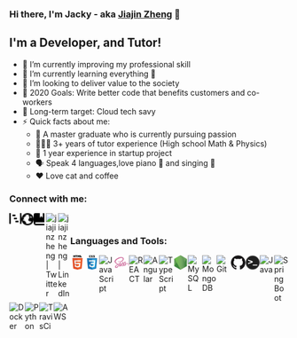 ### Hi there, I'm Jacky - aka [Jiajin Zheng][website] 👋

## I'm a Developer, and Tutor!
- 🔭 I’m currently improving my professional skill
- 🌱 I’m currently learning everything 🤣
- 👯 I’m looking to deliver value to the society
- 🥅 2020 Goals: Write better code that benefits customers and co-workers
- 🎯 Long-term target: Cloud tech savy
- ⚡ Quick facts about me: 
  - 🐣 A master graduate who is currently pursuing passion
  - 👨🏻‍🏫 3+ years of tutor experience (High school Math & Physics)
  - 🧳 1 year experience in startup project
  - 🗣 Speak 4 languages,love piano 🎹 and singing 🎤
  - ❤️ Love cat and coffee
  
### Connect with me:
[<img align="left" alt="gaget.jiajinzheng.com | Gaget" width="22px" src="https://raw.githubusercontent.com/iconic/open-iconic/master/svg/project.svg" />][gaget]
[<img align="left" alt="jiajinzheng.com | Personal website" width="22px" src="https://raw.githubusercontent.com/iconic/open-iconic/master/svg/globe.svg" />][website]
[<img align="left" alt="blog.jiajinzheng.com | Blog" width="22px" src="https://raw.githubusercontent.com/iconic/open-iconic/master/svg/book.svg" />][blog]

[<img align="left" alt="jiajinzheng | Twitter" width="22px" src="https://cdn.jsdelivr.net/npm/simple-icons@v3/icons/twitter.svg" />][twitter]
[<img align="left" alt="jiajinzheng | LinkedIn" width="22px" src="https://cdn.jsdelivr.net/npm/simple-icons@v3/icons/linkedin.svg" />][linkedin]



<br />

### Languages and Tools:

<img align="left" alt="HTML5" width="26px" src="https://raw.githubusercontent.com/github/explore/80688e429a7d4ef2fca1e82350fe8e3517d3494d/topics/html/html.png" />
<img align="left" alt="CSS3" width="26px" src="https://raw.githubusercontent.com/github/explore/80688e429a7d4ef2fca1e82350fe8e3517d3494d/topics/css/css.png" />
<img align="left" alt="JavaScript" width="28px" src="https://d1yjjnpx0p53s8.cloudfront.net/styles/logo-thumbnail/s3/082014/js1_0.png?itok=9fCD5b30" />
<img align="left" alt="Sass" width="26px" src="https://raw.githubusercontent.com/github/explore/80688e429a7d4ef2fca1e82350fe8e3517d3494d/topics/sass/sass.png" />
<img align="left" alt="REACT" width="26px" src="https://cdn.auth0.com/blog/react-js/react.png" />
<img align="left" alt="Angular" width="28px" src="https://upload.wikimedia.org/wikipedia/commons/thumb/c/cf/Angular_full_color_logo.svg/250px-Angular_full_color_logo.svg.png" />

<img align="left" alt="TypeScript" width="26px" src="https://upload.wikimedia.org/wikipedia/commons/thumb/4/4c/Typescript_logo_2020.svg/1024px-Typescript_logo_2020.svg.png" />

<img align="left" alt="Node.js" width="26px" src="https://raw.githubusercontent.com/github/explore/80688e429a7d4ef2fca1e82350fe8e3517d3494d/topics/nodejs/nodejs.png" />
<img align="left" alt="MySQL" width="26px" src="https://encrypted-tbn0.gstatic.com/images?q=tbn%3AANd9GcR4IH8qolXfzYfe-T5RDfVoDo9QbfNMUk1T2Q&usqp=CAU" />
<img align="left" alt="MongoDB" width="26px" src="https://encrypted-tbn0.gstatic.com/images?q=tbn%3AANd9GcQTIVWXqfXCp4a2GzVEJF-1mFitkeyF_NGmrA&usqp=CAU" />
<img align="left" alt="Git" width="26px" src="https://upload.wikimedia.org/wikipedia/commons/thumb/3/3f/Git_icon.svg/768px-Git_icon.svg.png" />

<img align="left" alt="GitHub" width="26px" src="https://raw.githubusercontent.com/github/explore/78df643247d429f6cc873026c0622819ad797942/topics/github/github.png" />
<img align="left" alt="CLI" width="26px" src="https://raw.githubusercontent.com/github/explore/80688e429a7d4ef2fca1e82350fe8e3517d3494d/topics/terminal/terminal.png" />

<img align="left" alt="Java" width="26px" src="https://www.probytes.net/wp-content/uploads/2019/07/java-logo-vector-768x768.png" />

<img align="left" alt="SpringBoot" width="25px" src="https://dzone.com/storage/temp/12434118-spring-boot-logo.png" />

<img align="left" alt="Docker" width="28px" src="https://www.docker.com/sites/default/files/d8/styles/role_icon/public/2019-07/Moby-logo.png?itok=sYH_JEaJ" />
<img align="left" alt="Python" width="26px" src="https://www.kindpng.com/picc/m/159-1595848_python-logo-png-transparent-background-python-logo-png.png" />
<img align="left" alt="TravisCi" width="26px" src="https://a.slack-edge.com/80588/img/services/travis_512.png" />

<img align="left" alt="AWS" width="30px" src="https://upload.wikimedia.org/wikipedia/commons/thumb/5/5c/AWS_Simple_Icons_AWS_Cloud.svg/1280px-AWS_Simple_Icons_AWS_Cloud.svg.png" />




<br />
<br />

[blog]: https://blog.jiajinzheng.com
[website]: https://jiajinzheng.com
[gaget]: https://gaget.jiajinzheng.com
[twitter]: https://twitter.com/Jiajin_Zheng
[linkedin]: https://www.linkedin.com/in/jacky-jiajin-zheng-76a64b164/
